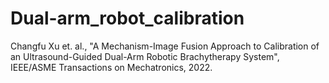# Dual-arm_robot_calibration
Changfu Xu et. al., "A Mechanism-Image Fusion Approach to Calibration of an Ultrasound-Guided Dual-Arm Robotic Brachytherapy System", IEEE/ASME Transactions on Mechatronics, 2022.

